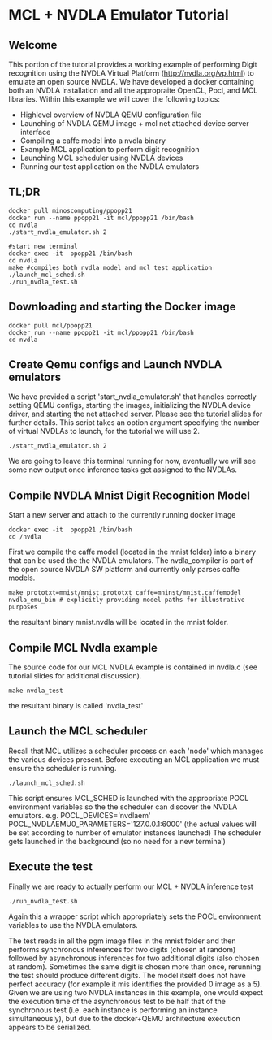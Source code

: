 # MCL + NVDLA Emulator Tutorial

## Welcome
This portion of the tutorial provides a working example of performing Digit recognition using the NVDLA Virtual Platform (http://nvdla.org/vp.html) to emulate an open source NVDLA.
We have developed a docker containing both an NVDLA installation and all the appropraite OpenCL, Pocl, and MCL libraries.
Within this example we will cover the following topics:
* Highlevel overview of NVDLA QEMU configuration file
* Launching of NVDLA QEMU image + mcl net attached device server interface
* Compiling a caffe model into a nvdla binary
* Example MCL application to perform digit recognition
* Launching MCL scheduler using NVDLA devices
* Running our test application on the NVDLA emulators

## TL;DR
```
docker pull minoscomputing/ppopp21
docker run --name ppopp21 -it mcl/ppopp21 /bin/bash
cd nvdla
./start_nvdla_emulator.sh 2

#start new terminal
docker exec -it  ppopp21 /bin/bash
cd nvdla
make #compiles both nvdla model and mcl test application
./launch_mcl_sched.sh
./run_nvdla_test.sh
```


## Downloading and starting the Docker image
```
docker pull mcl/ppopp21
docker run --name ppopp21 -it mcl/ppopp21 /bin/bash
cd nvdla
```

## Create Qemu configs and Launch NVDLA emulators
We have provided a script 'start_nvdla_emulator.sh' that handles correctly setting QEMU configs, starting the images, initializing the NVDLA device driver, and starting the net attached server.
Please see the tutorial slides for further details.
This script takes an option argument specifying the number of virtual NVDLAs to launch, for the tutorial we will use 2.
```
./start_nvdla_emulator.sh 2
```
We are going to leave this terminal running for now, eventually we will see some new output once inference tasks get assigned to the NVDLAs.
## Compile NVDLA Mnist Digit Recognition Model
Start a new server and attach to the currently running docker image
```
docker exec -it  ppopp21 /bin/bash
cd /nvdla
```
First we compile the caffe model (located in the mnist folder) into a binary that can be used the the NVDLA emulators.
The nvdla_compiler is part of the open source NVDLA SW platform and currently only parses caffe models.
```
make prototxt=mnist/mnist.prototxt caffe=mninst/mnist.caffemodel nvdla_emu_bin # explicitly providing model paths for illustrative purposes
```
the resultant binary mnist.nvdla will be located in the mnist folder.

## Compile MCL Nvdla example
The source code for our MCL NVDLA example is contained in nvdla.c (see tutorial slides for additional discussion).
```
make nvdla_test
```
the resultant binary is called 'nvdla_test'

## Launch the MCL scheduler
Recall that MCL utilizes a scheduler process on each 'node' which manages the various devices present.
Before executing an MCL application we must ensure the scheduler is running.
```
./launch_mcl_sched.sh
```
This script ensures MCL_SCHED is launched with the appropriate POCL environment variables so the the scheduler can discover the NVDLA emulators.
e.g. POCL_DEVICES='nvdlaem' POCL_NVDLAEMU0_PARAMETERS='127.0.0.1:6000'  (the actual values will be set according to number of emulator instances launched)
The scheduler gets launched in the background (so no need for a new terminal)

## Execute the test
Finally we are ready to actually perform our MCL + NVDLA inference test
```
./run_nvdla_test.sh
```
Again this a wrapper script which appropriately sets the POCL environment variables to use the NVDLA emulators.

The test reads in all the pgm image files in the mnist folder and then performs synchronous inferences for two digits (chosen at random)  followed by asynchronous inferences for two additional digits (also chosen at random). Sometimes the same digit is chosen more than once, rerunning the test should produce different digits. The model itself does not have perfect accuracy (for example it mis identifies the provided 0 image as a 5). Given we are using two NVDLA instances in this example, one would expect the execution time of the asynchronous test to be half that of the synchronous test (i.e. each instance is performing an instance simultaneously), but due to the docker+QEMU architecture execution appears to be serialized.
